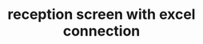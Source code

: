 ---
layout: article
title: reception screen with excel connection
description: 
  - This template is another welcome screen for the reception area or lobby. The appointments are maintained via an Excel file.
lang: en
weight: 290
isDraft: false
ref: Reception-Screen-Excel
category:
  - Administration
  - Reception
  - Misc
image: Empfangsbildschirm-Excel.png
image_thumbnail: Empfangsbildschirm-Excel_thumbnail.png
download: Reception-Screen-Excel.pbmx
overview_description:
overview_benefits:
overview_data_sources:
---